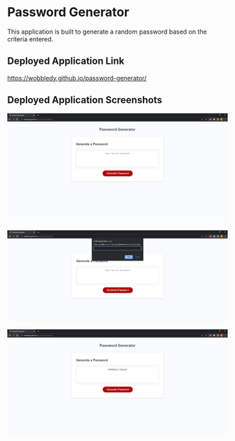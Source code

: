 # Password Generator

This application is built to generate a random password based on the criteria entered.

## Deployed Application Link

https://wobbledy.github.io/password-generator/

## Deployed Application Screenshots

![application screenshot 1](./assets/passwordGenerator1.PNG)

![application screenshot 2](./assets/passwordGenerator2.PNG)

![application screenshot 3](./assets/passwordGenerator3.PNG)